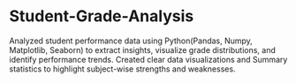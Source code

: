 # Student-Grade-Analysis
Analyzed student performance data using Python(Pandas, Numpy, Matplotlib, Seaborn) to extract insights, visualize grade distributions, and identify performance trends. Created clear data visualizations and Summary statistics to highlight subject-wise strengths and weaknesses. 
